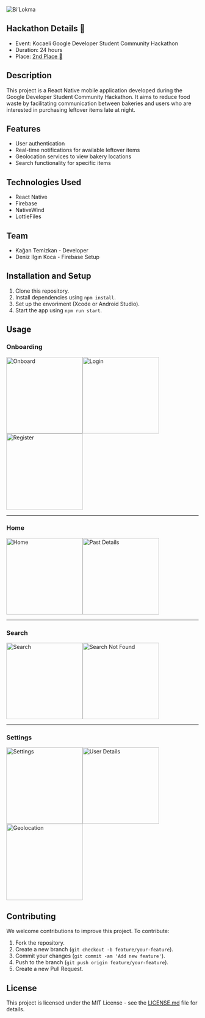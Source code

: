 ![Bi’Lokma](https://github.com/kagantemizkan/bilokma/assets/46727689/5e72a5dc-6dee-408e-9d65-52f8f5efadf8)
## Hackathon Details 🥈

- Event: Kocaeli Google Developer Student Community Hackathon
- Duration: 24 hours
- Place: [2nd Place 🎉](https://new-portfolio-d6nt.vercel.app/gdsc_sertifika.pdf "2nd Place") 

  
## Description

This project is a React Native mobile application developed during the Google Developer Student Community Hackathon. It aims to reduce food waste by facilitating communication between bakeries and users who are interested in purchasing leftover items late at night.

## Features

- User authentication
- Real-time notifications for available leftover items
- Geolocation services to view bakery locations
- Search functionality for specific items

## Technologies Used

- React Native
- Firebase
- NativeWind
- LottieFiles

## Team

- Kağan Temizkan - Developer
- Deniz Ilgın Koca - Firebase Setup

## Installation and Setup

1. Clone this repository.
2. Install dependencies using `npm install`.
3. Set up the envoriment (Xcode or Android Studio).
4. Start the app using `npm run start`.

## Usage


### Onboarding
<img src="https://github.com/kagantemizkan/bilokma/assets/46727689/19b46d3f-bea8-4b58-9fa3-13c6694ac2e9" alt="Onboard" width="200" /><img src="https://github.com/kagantemizkan/bilokma/assets/46727689/870df9bd-1348-4d96-9fdd-f8dd7f51d62b" alt="Login" width="200" /><img src="https://github.com/kagantemizkan/bilokma/assets/46727689/4bc2206c-9635-4a62-9b14-8600693e9de2" alt="Register" width="200" />

------------

### Home
<img src="https://github.com/kagantemizkan/bilokma/assets/46727689/ee586ca1-7720-41a4-8931-fc0b1de5e52a" alt="Home" width="200" /><img src="https://github.com/kagantemizkan/bilokma/assets/46727689/bbdf7467-6df4-48d0-8668-10bc38b5c8f4" alt="Past Details" width="200" />

------------

### Search
<img src="https://github.com/kagantemizkan/bilokma/assets/46727689/339ee989-4552-40ea-b99b-a5ff08b8b95a" alt="Search" width="200" /><img src="https://github.com/kagantemizkan/bilokma/assets/46727689/ec424808-429f-4bd7-9289-c06bb55247ce" alt="Search Not Found" width="200" />

------------

### Settings
<img src="https://github.com/kagantemizkan/bilokma/assets/46727689/7747c1ad-5ab5-402b-af14-a7382762ab67" alt="Settings" width="200" /><img src="https://github.com/kagantemizkan/bilokma/assets/46727689/c693a304-eafd-400f-9323-d418ac290fec" alt="User Details" width="200" /><img src="https://github.com/kagantemizkan/bilokma/assets/46727689/06193480-34b4-4a49-b663-580b67ad69ca" alt="Geolocation" width="200" />




## Contributing

We welcome contributions to improve this project. To contribute:

1. Fork the repository.
2. Create a new branch (`git checkout -b feature/your-feature`).
3. Commit your changes (`git commit -am 'Add new feature'`).
4. Push to the branch (`git push origin feature/your-feature`).
5. Create a new Pull Request.

## License

This project is licensed under the MIT License - see the [LICENSE.md](https://github.com/kagantemizkan/bilokma/blob/main/LICENSE) file for details.

